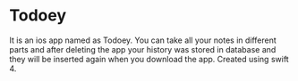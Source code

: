 # Todoey

It is an ios app named as Todoey. You can take all your notes in different parts and after deleting the app your history was stored in database and they will be inserted again when you download the app.
Created using swift 4.
